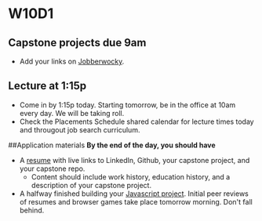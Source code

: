 # W10D1

## Capstone projects due 9am
* Add your links on [Jobberwocky][Jobberwocky].  

## Lecture at 1:15p
* Come in by 1:15p today.  Starting tomorrow, be in the office at 10am every day.  We will be taking roll.
* Check the Placements Schedule shared calendar for lecture times today and througout job search curriculum.


##Application materials
**By the end of the day, you should have**
  * A [resume][resume] with live links to LinkedIn, Github, your capstone project, and your capstone repo.  
      * Content should include work history, education history, and a description of your capstone project.  
  * A halfway finished building your [Javascript project][browser-game].
Initial peer reviews of resumes and browser games take place tomorrow morning.  Don't fall behind.  

[capstone-checklist]: https://github.com/appacademy/capstone-project-curriculum/blob/master/readings/capstone-checklist.md
[resume]: ../self-presentation/resume.md
[browser-game]: ../self-presentation/js_project.md
[Jobberwocky]: http://progress.appacademy.io/jobberwocky

